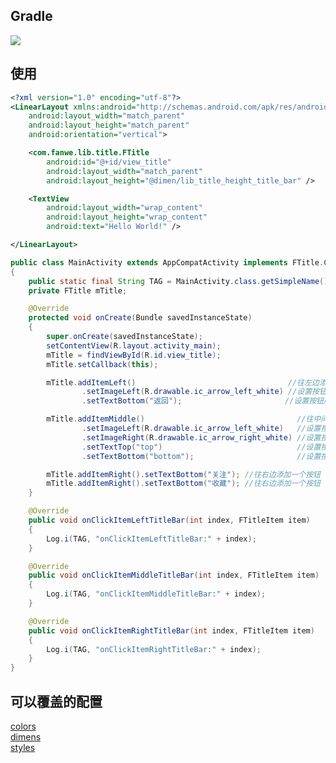 ## Gradle
[![](https://jitpack.io/v/zj565061763/title.svg)](https://jitpack.io/#zj565061763/title)

## 使用

```xml
<?xml version="1.0" encoding="utf-8"?>
<LinearLayout xmlns:android="http://schemas.android.com/apk/res/android"
    android:layout_width="match_parent"
    android:layout_height="match_parent"
    android:orientation="vertical">

    <com.fanwe.lib.title.FTitle
        android:id="@+id/view_title"
        android:layout_width="match_parent"
        android:layout_height="@dimen/lib_title_height_title_bar" />

    <TextView
        android:layout_width="wrap_content"
        android:layout_height="wrap_content"
        android:text="Hello World!" />

</LinearLayout>
```

```java
public class MainActivity extends AppCompatActivity implements FTitle.Callback
{
    public static final String TAG = MainActivity.class.getSimpleName();
    private FTitle mTitle;

    @Override
    protected void onCreate(Bundle savedInstanceState)
    {
        super.onCreate(savedInstanceState);
        setContentView(R.layout.activity_main);
        mTitle = findViewById(R.id.view_title);
        mTitle.setCallback(this);

        mTitle.addItemLeft()                                  //往左边添加一个按钮
                .setImageLeft(R.drawable.ic_arrow_left_white) //设置按钮左边的图标
                .setTextBottom("返回");                       //设置按钮底部的文字

        mTitle.addItemMiddle()                                  //往中间添加一个按钮，中间的按钮默认是不可点击的(item.setClickable(false))
                .setImageLeft(R.drawable.ic_arrow_left_white)   //设置按钮左边的图标
                .setImageRight(R.drawable.ic_arrow_right_white) //设置按钮右边的图标
                .setTextTop("top")                              //设置按钮顶部的文字
                .setTextBottom("bottom");                       //设置按钮底部的文字

        mTitle.addItemRight().setTextBottom("关注"); //往右边添加一个按钮
        mTitle.addItemRight().setTextBottom("收藏"); //往右边添加一个按钮
    }

    @Override
    public void onClickItemLeftTitleBar(int index, FTitleItem item)
    {
        Log.i(TAG, "onClickItemLeftTitleBar:" + index);
    }

    @Override
    public void onClickItemMiddleTitleBar(int index, FTitleItem item)
    {
        Log.i(TAG, "onClickItemMiddleTitleBar:" + index);
    }

    @Override
    public void onClickItemRightTitleBar(int index, FTitleItem item)
    {
        Log.i(TAG, "onClickItemRightTitleBar:" + index);
    }
}
```

## 可以覆盖的配置
[colors](https://github.com/zj565061763/title/blob/master/lib/src/main/res/values/colors.xml)
<br>
[dimens](https://github.com/zj565061763/title/blob/master/lib/src/main/res/values/dimens.xml)
<br>
[styles](https://github.com/zj565061763/title/blob/master/lib/src/main/res/values/styles.xml)